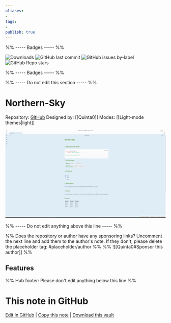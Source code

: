 ```yaml
---
aliases:
- 
tags: 
- 
publish: true
---
```


%% ----- Badges ----- %%

![Downloads](https://img.shields.io/badge/downloads-728-573E7A?style=for-the-badge&logo=)
![GitHub last commit](https://img.shields.io/github/last-commit/Quinta0/Northern-Sky?color=573E7A&label=last%20update&logo=github&style=for-the-badge)
![GitHub issues by-label](https://img.shields.io/github/issues/Quinta0/Northern-Sky/help%20wanted?color=573E7A&logo=github&style=for-the-badge) 
![GitHub Repo stars](https://img.shields.io/github/stars/Quinta0/Northern-Sky?color=573E7A&logo=github&style=for-the-badge)

%% ----- Badges ----- %%

%% ----- Do not edit this section ----- %%

# Northern-Sky

Repository: [GitHub](https://github.com/Quinta0/Northern-Sky)
Designed by: [[Quinta0]]
Modes: [[Light-mode themes|light]]



![screenshot](https://github.com/Quinta0/Northern-Sky/raw/HEAD/Northern-Sky-small.png)

%% ----- Do not edit anything above this line ----- %% 

%% Does the repository or author have any sponsoring links? Uncomment the next line and add them to the author's note. If they don't, please delete the placeholder tag: #placeholder/author %%
%% ![[Quinta0#Sponsor this author]] %%


## Features



%% Hub footer: Please don't edit anything below this line %%

# This note in GitHub

<span class="git-footer">[Edit In GitHub](https://github.dev/obsidian-community/obsidian-hub/blob/main/02%20-%20Community%20Expansions/02.05%20All%20Community%20Expansions/Themes/Northern-Sky.md "git-hub-edit-note") | [Copy this note](https://raw.githubusercontent.com/obsidian-community/obsidian-hub/main/02%20-%20Community%20Expansions/02.05%20All%20Community%20Expansions/Themes/Northern-Sky.md "git-hub-copy-note") | [Download this vault](https://github.com/obsidian-community/obsidian-hub/archive/refs/heads/main.zip "git-hub-download-vault") </span>
